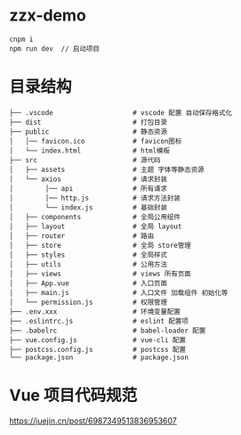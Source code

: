 <!--
 * @Author: your name
 * @Date: 2021-07-26 10:27:19
 * @LastEditTime: 2021-07-26 20:06:23
 * @LastEditors: Please set LastEditors
 * @Description: In User Settings Edit
 * @FilePath: /cloud-media-web/README.md
-->
# zzx-demo
```
cnpm i 
npm run dev  // 启动项目
```
# 目录结构
```
├── .vscode                    # vscode 配置 自动保存格式化
├── dist                       # 打包目录
├── public                     # 静态资源
│   │── favicon.ico            # favicon图标
│   └── index.html             # html模板
├── src                        # 源代码
│   ├── assets                 # 主题 字体等静态资源
│   └── axios                  # 请求封装
│        │── api               # 所有请求
│        │── http.js           # 请求方法封装
│        └── index.js          # 基础封装
│   ├── components             # 全局公用组件
│   ├── layout                 # 全局 layout
│   ├── router                 # 路由
│   ├── store                  # 全局 store管理
│   ├── styles                 # 全局样式
│   ├── utils                  # 公用方法
│   ├── views                  # views 所有页面
│   ├── App.vue                # 入口页面
│   ├── main.js                # 入口文件 加载组件 初始化等
│   └── permission.js          # 权限管理
├── .env.xxx                   # 环境变量配置
├── .eslintrc.js               # eslint 配置项
├── .babelrc                   # babel-loader 配置
├── vue.config.js              # vue-cli 配置
├── postcss.config.js          # postcss 配置
└── package.json               # package.json
```
# Vue 项目代码规范
https://juejin.cn/post/6987349513836953607